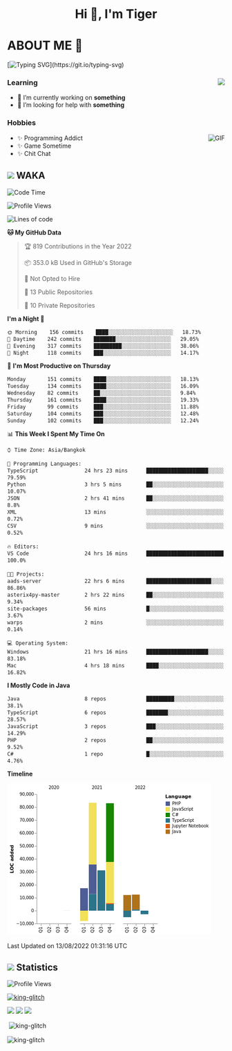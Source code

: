 <h1 align="center">Hi 👋, I'm Tiger</h1>




# ABOUT ME 💬

[![Typing SVG](https://readme-typing-svg.herokuapp.com?color=22F771&vCenter=true&lines=A+perssionate+developer+from+nowhere.)](https://git.io/typing-svg)

<div>
 <img align="right" src="https://spotify-github-profile.vercel.app/api/view?uid=12129734423&cover_image=false&theme=default&bar_color=22d016&bar_color_cover=true" />
 <h3>Learning</h3>
 
 <ul>
  <li>🔭 I’m currently working on <b>something</b></li>
  <li>🤝 I’m looking for help with <b>something</b></li>
 </ul>
 
</div>
<div>
 <h3>Hobbies</h3>
 <img align="right" height="475px"  alt="GIF" src="https://i.pinimg.com/originals/1f/b7/db/1fb7dbee557e5ed509f7517da8a84d58.gif" />
 <ul>
  <li>✨ Programming Addict</li>
  <li>✨ Game Sometime</li>
  <li>✨ Chit Chat</li>
 </ul>
 
</div>



## <img height="40" src="https://raw.githubusercontent.com/innng/innng/master/assets/kyubey.gif"/> WAKA

<!--START_SECTION:waka-->
![Code Time](http://img.shields.io/badge/Code%20Time-0%20secs-blue)

![Profile Views](http://img.shields.io/badge/Profile%20Views-17-blue)

![Lines of code](https://img.shields.io/badge/From%20Hello%20World%20I%27ve%20Written-224%20Thousand%20lines%20of%20code-blue)

**🐱 My GitHub Data** 

> 🏆 819 Contributions in the Year 2022
 > 
> 📦 353.0 kB Used in GitHub's Storage 
 > 
> 🚫 Not Opted to Hire
 > 
> 📜 13 Public Repositories 
 > 
> 🔑 10 Private Repositories  
 > 
**I'm a Night 🦉** 

```text
🌞 Morning    156 commits    ████░░░░░░░░░░░░░░░░░░░░░   18.73% 
🌆 Daytime    242 commits    ███████░░░░░░░░░░░░░░░░░░   29.05% 
🌃 Evening    317 commits    █████████░░░░░░░░░░░░░░░░   38.06% 
🌙 Night      118 commits    ███░░░░░░░░░░░░░░░░░░░░░░   14.17%

```
📅 **I'm Most Productive on Thursday** 

```text
Monday       151 commits    ████░░░░░░░░░░░░░░░░░░░░░   18.13% 
Tuesday      134 commits    ████░░░░░░░░░░░░░░░░░░░░░   16.09% 
Wednesday    82 commits     ██░░░░░░░░░░░░░░░░░░░░░░░   9.84% 
Thursday     161 commits    ████░░░░░░░░░░░░░░░░░░░░░   19.33% 
Friday       99 commits     ███░░░░░░░░░░░░░░░░░░░░░░   11.88% 
Saturday     104 commits    ███░░░░░░░░░░░░░░░░░░░░░░   12.48% 
Sunday       102 commits    ███░░░░░░░░░░░░░░░░░░░░░░   12.24%

```


📊 **This Week I Spent My Time On** 

```text
⌚︎ Time Zone: Asia/Bangkok

💬 Programming Languages: 
TypeScript               24 hrs 23 mins      ████████████████████░░░░░   79.59% 
Python                   3 hrs 5 mins        ██░░░░░░░░░░░░░░░░░░░░░░░   10.07% 
JSON                     2 hrs 41 mins       ██░░░░░░░░░░░░░░░░░░░░░░░   8.8% 
XML                      13 mins             ░░░░░░░░░░░░░░░░░░░░░░░░░   0.72% 
CSV                      9 mins              ░░░░░░░░░░░░░░░░░░░░░░░░░   0.52%

🔥 Editors: 
VS Code                  24 hrs 16 mins      █████████████████████████   100.0%

🐱‍💻 Projects: 
aads-server              22 hrs 6 mins       █████████████████████░░░░   86.86% 
asterix4py-master        2 hrs 22 mins       ██░░░░░░░░░░░░░░░░░░░░░░░   9.34% 
site-packages            56 mins             █░░░░░░░░░░░░░░░░░░░░░░░░   3.67% 
warps                    2 mins              ░░░░░░░░░░░░░░░░░░░░░░░░░   0.14%

💻 Operating System: 
Windows                  21 hrs 16 mins      ████████████████████░░░░░   83.18% 
Mac                      4 hrs 18 mins       ████░░░░░░░░░░░░░░░░░░░░░   16.82%

```

**I Mostly Code in Java** 

```text
Java                     8 repos             █████████░░░░░░░░░░░░░░░░   38.1% 
TypeScript               6 repos             ███████░░░░░░░░░░░░░░░░░░   28.57% 
JavaScript               3 repos             ███░░░░░░░░░░░░░░░░░░░░░░   14.29% 
PHP                      2 repos             ██░░░░░░░░░░░░░░░░░░░░░░░   9.52% 
C#                       1 repo              █░░░░░░░░░░░░░░░░░░░░░░░░   4.76%

```


**Timeline**

![Chart not found](https://raw.githubusercontent.com/king-glitch/king-glitch/main/charts/bar_graph.png) 


 Last Updated on 13/08/2022 01:31:16 UTC
<!--END_SECTION:waka-->
## <img height="40" src="https://raw.githubusercontent.com/innng/innng/master/assets/kyubey.gif"/> Statistics
![Profile Views](https://komarev.com/ghpvc/?username=king-glitch)  

<p align="left"> 
 <a href="https://github.com/ryo-ma/github-profile-trophy">
  <img src="https://github-profile-trophy.vercel.app/?username=king-glitch&theme=dracula" alt="king-glitch" />
 </a> </p>

![](https://github-profile-summary-cards.vercel.app/api/cards/profile-details?username=king-glitch&theme=dracula)
![](https://github-profile-summary-cards.vercel.app/api/cards/stats?username=king-glitch&theme=dracula) 
![](https://github-profile-summary-cards.vercel.app/api/cards/productive-time?username=king-glitch&theme=dracula)


<p>&nbsp;<img align="center" src="https://github-readme-stats.vercel.app/api?username=king-glitch&theme=dracula" alt="king-glitch" /></p>

<p><img align="center" src="https://github-readme-streak-stats.herokuapp.com/?user=king-glitch&theme=dracula" alt="king-glitch" /></p>
